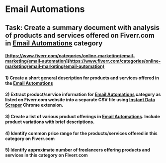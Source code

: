 # Email Automations
## Task: Create a summary document with analysis of products and services offered on Fiverr.com in [Email Automations](https://www.fiverr.com/categories/online-marketing/email-marketing/email-automation) category
#### [https://www.fiverr.com/categories/online-marketing/email-marketing/email-automation](https://www.fiverr.com/categories/online-marketing/email-marketing/email-automation)
#### 1) Create a short general description for products and services offered in the [Email Automations](https://www.fiverr.com/categories/online-marketing/email-marketing/email-automation)
#### 2) Extract product/service information for [Email Automations](https://www.fiverr.com/categories/online-marketing/email-marketing/email-automation) category as listed on Fiverr.com website into a separate CSV file using [Instant Data Scraper](https://chrome.google.com/webstore/detail/instant-data-scraper/ofaokhiedipichpaobibbnahnkdoiiah) Chrome extension.
#### 3) Create a list of various product offerings in [Email Automations](https://www.fiverr.com/categories/online-marketing/email-marketing/email-automation). Include product variations with brief descriptions.
#### 4) Identify common price range for the products/services offered in this category on Fiverr.com
#### 5) Identify approximate number of freelancers offering products and services in this category on Fiverr.com
